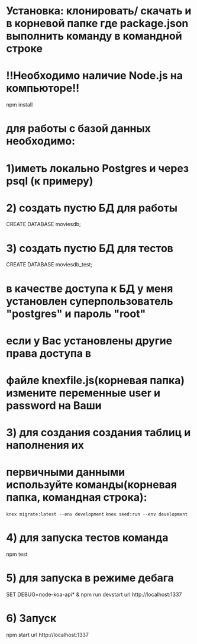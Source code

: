 # Установка: клонировать/ скачать и в корневой папке где package.json выполнить команду в командной строке
# !!Необходимо наличие Node.js на компьюторе!!
 npm install
# для работы с базой данных необходимо:
# 1)иметь локально Postgres и через psql (к примеру)
# 2) создать пустю БД для работы 
CREATE DATABASE moviesdb;
# 3) создать пустю БД для тестов
CREATE DATABASE moviesdb_test;
# в качестве доступа к БД у меня установлен суперпользователь  "postgres" и пароль "root"
# если у Вас установлены другие права доступа в
# файле knexfile.js(корневая папка) измените переменные user и password на Ваши
# 3) для создания создания таблиц и наполнения их 
# первичными данными используйте команды(корневая папка, командная строка):
`knex migrate:latest --env development`
 `knex seed:run --env development`
# 4) для запуска тестов команда
npm test
# 5) для запуска в режиме дебага  
SET DEBUG=node-koa-api* & npm run devstart
url http://localhost:1337
# 6) Запуск  
npm start
url http://localhost:1337
